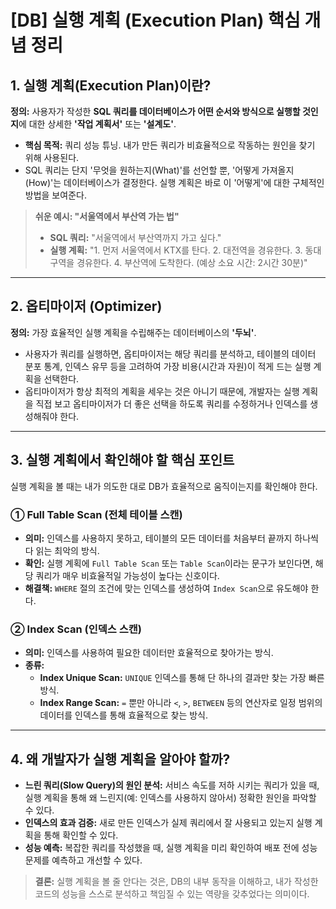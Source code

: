 # [DB] 실행 계획 (Execution Plan) 핵심 개념 정리

## 1. 실행 계획(Execution Plan)이란?

**정의:** 사용자가 작성한 **SQL 쿼리를 데이터베이스가 어떤 순서와 방식으로 실행할 것인지**에 대한 상세한 **'작업 계획서'** 또는 **'설계도'**.

-   **핵심 목적:** 쿼리 성능 튜닝. 내가 만든 쿼리가 비효율적으로 작동하는 원인을 찾기 위해 사용된다.
-   SQL 쿼리는 단지 '무엇을 원하는지(What)'를 선언할 뿐, '어떻게 가져올지(How)'는 데이터베이스가 결정한다. 실행 계획은 바로 이 '어떻게'에 대한 구체적인 방법을 보여준다.

> **쉬운 예시: "서울역에서 부산역 가는 법"**
> -   **SQL 쿼리:** "서울역에서 부산역까지 가고 싶다."
> -   **실행 계획:** "1. 먼저 서울역에서 KTX를 탄다. 2. 대전역을 경유한다. 3. 동대구역을 경유한다. 4. 부산역에 도착한다. (예상 소요 시간: 2시간 30분)"

---

## 2. 옵티마이저 (Optimizer)

**정의:** 가장 효율적인 실행 계획을 수립해주는 데이터베이스의 **'두뇌'**.

-   사용자가 쿼리를 실행하면, 옵티마이저는 해당 쿼리를 분석하고, 테이블의 데이터 분포 통계, 인덱스 유무 등을 고려하여 가장 비용(시간과 자원)이 적게 드는 실행 계획을 선택한다.
-   옵티마이저가 항상 최적의 계획을 세우는 것은 아니기 때문에, 개발자는 실행 계획을 직접 보고 옵티마이저가 더 좋은 선택을 하도록 쿼리를 수정하거나 인덱스를 생성해줘야 한다.

---

## 3. 실행 계획에서 확인해야 할 핵심 포인트

실행 계획을 볼 때는 내가 의도한 대로 DB가 효율적으로 움직이는지를 확인해야 한다.

### ① Full Table Scan (전체 테이블 스캔)

-   **의미:** 인덱스를 사용하지 못하고, 테이블의 모든 데이터를 처음부터 끝까지 하나씩 다 읽는 최악의 방식.
-   **확인:** 실행 계획에 `Full Table Scan` 또는 `Table Scan`이라는 문구가 보인다면, 해당 쿼리가 매우 비효율적일 가능성이 높다는 신호이다.
-   **해결책:** `WHERE` 절의 조건에 맞는 인덱스를 생성하여 `Index Scan`으로 유도해야 한다.

### ② Index Scan (인덱스 스캔)

-   **의미:** 인덱스를 사용하여 필요한 데이터만 효율적으로 찾아가는 방식.
-   **종류:**
    -   **Index Unique Scan:** `UNIQUE` 인덱스를 통해 단 하나의 결과만 찾는 가장 빠른 방식.
    -   **Index Range Scan:** `=` 뿐만 아니라 `<`, `>`, `BETWEEN` 등의 연산자로 일정 범위의 데이터를 인덱스를 통해 효율적으로 찾는 방식.

---

## 4. 왜 개발자가 실행 계획을 알아야 할까?

-   **느린 쿼리(Slow Query)의 원인 분석:** 서비스 속도를 저하 시키는 쿼리가 있을 때, 실행 계획을 통해 왜 느린지(예: 인덱스를 사용하지 않아서) 정확한 원인을 파악할 수 있다.
-   **인덱스의 효과 검증:** 새로 만든 인덱스가 실제 쿼리에서 잘 사용되고 있는지 실행 계획을 통해 확인할 수 있다.
-   **성능 예측:** 복잡한 쿼리를 작성했을 때, 실행 계획을 미리 확인하여 배포 전에 성능 문제를 예측하고 개선할 수 있다.

> **결론:** 실행 계획을 볼 줄 안다는 것은, DB의 내부 동작을 이해하고, 내가 작성한 코드의 성능을 스스로 분석하고 책임질 수 있는 역량을 갖추었다는 의미이다.
